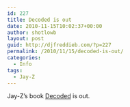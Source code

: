```yaml
---
id: 227
title: Decoded is out
date: 2010-11-15T10:02:37+00:00
author: shotlowb
layout: post
guid: http://djfreddieb.com/?p=227
permalink: /2010/11/15/decoded-is-out/
categories:
  - Info
tags:
  - Jay-Z
---
```

Jay-Z&#8217;s book <a title="Jay-Z Decoded" href="http://www.amazon.com/Decoded-Jay-Z/dp/1400068924/ref=sr_1_1?ie=UTF8&qid=1291046645&sr=8-1" target="_blank">Decoded</a> is out.